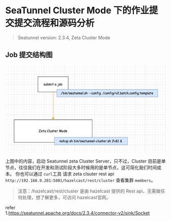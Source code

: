 # SeaTunnel Cluster Mode 下的作业提交提交流程和源码分析         

>Seatunnel version: 2.3.4, Zeta Cluster Mode

## Job 提交结构图 
![zetasubmit01](images/zetasubmit01.png)            

上图中的内容，启动 Seatunnel zeta Cluster Server，只不过，Cluster 目前是单节点，往往我们在开发和测试阶段大多时候用的是单节点，这可简化我们时间成本。 你也可以通过 `curl`工具 请求 zeta clsuter rest api `http://192.168.0.201:5801/hazelcast/rest/cluster` 查看集群 `members`。  

>注意：/hazelcast/rest/cluster 是由 hazelcast 提供的 Rest api，无需做任何处理，想了解更多，可访问 hazelcast官网。       




refer   
1.https://seatunnel.apache.org/docs/2.3.4/connector-v2/sink/Socket     


